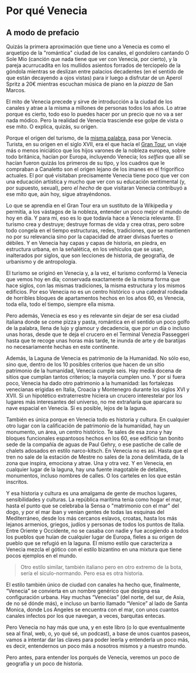 # Por qué Venecia
## A modo de prefacio

Quizás la primera aproximación que tiene uno a Venecia es como el
arquetipo de la "romántica" ciudad de los canales, el gondolero
cantando O Sole Mio (canción que nada tiene que ver con Venecia, por
cierto), y la pareja acurrucadita en los mullidos asientos forrados de
terciopelo de la góndola mientras se deslizan entre palacios
decadentes (en el sentido de que están decayendo a ojos vistas) para
ir luego a disfrutar de un Aperol Spritz a 20€ mientras escuchan
música de piano en la *piazza* de San Marcos.

El mito de Venecia precede y sirve de introducción a la ciudad de los
canales y atrae a la misma a millones de personas todos los años. Lo
atrae porque es cierto, todo eso lo puedes hacer por un precio que no
va a ser nada módico. Pero la realidad de Venecia trasciende ese golpe
de vista o ese mito. O explica, quizás, su origen.

Porque el origen del turismo, de la [misma
palabra](https://www.etymonline.com/search?q=tour), pasa por
Venecia. Turista, en su origen en el siglo XVII, era el que hacía el
[Gran Tour](https://es.wikipedia.org/wiki/Grand_Tour), un viaje más o
menos iniciático que los hijos varones de la nobleza europea, sobre
todo británica, hacían por Europa, incluyendo Venecia; los *selfies*
que allí se hacían fueron quizás los primeros de su tipo, y los
cuadros que le compraban a Canaletto son el origen lejano de los
imanes en el frigorífico actuales. El por qué visitaban precisamente
Venecia tiene poco que ver con una educación artística y mucho que ver
con su educación sentimental (y, por supuesto, sexual), pero *el
hecho* de que visitaran Venecia contribuyó a ese mito que, aún hoy,
sigue atrayéndonos.

Lo que se aprendía en el Gran Tour era un sustituto de la Wikipedia y permitía,
a los vástagos de la nobleza, entender un poco mejor el mundo de hoy en
día. Y para mi, eso es lo que todavía hace a Venecia relevante. El
turismo crea y destruye; destruye formas de vida y crea otras, pero
sobre todo congela en el tiempo estructuras, redes, tradiciones, que
se mantienen no por su relevancia sino por la capacidad de atraer
divisas fuertes o débiles. Y en Venecia hay capas y capas de historia,
en piedra, en estructura urbana, en la señalética, en los vehículos
que se usan, inalterados por siglos, que son lecciones de historia, de
geografía, de urbanismo y de antropología.

El turismo se originó en Venecia y, a la vez, el turismo conformó la Venecia que
vemos hoy en día; conservada exactamente de la misma forma que hace siglos, con
las mismas tradiciones, la misma estructura y los mismos edificios. Por eso
Venecia no es un centro histórico o una catedral rodeada de horribles bloques de
apartamentos hechos en los años 60, es Venecia, toda ella, todo el tiempo,
siempre ella misma.

Pero además, Venecia es eso y es relevante sin dejar de ser esa ciudad
italiana donde se come pizza y pasta,
romántica en el sentido un poco golfo de la palabra, llena de lujo y
glamour y decadencia, que por un día o incluso unas horas, desde que
te deja el crucero en el Terminal Venezia Passeggeri hasta que te
recoge unas horas más tarde, te inunda de arte y de baratijas no
necesariamente hechas en este continente.

Además, la Laguna de Venecia es patrimonio de la Humanidad. No sólo eso, sino
que, dentro de los 10 posibles criterios que hacen de un sitio patrimonio de la
humanidad, Venecia cumple seis. Hay media docena de sitios que cumplan tantos
criterios; la mayoría cumplen uno. Y por si fuera poco, Venecia ha dado otro
patrimonio a la humanidad: las fortalezas venecianas erigidas en Italia, Croacia
y Montenegro durante los siglos XVI y XVII. Si un hipotético extraterrestre
hiciera un crucero interestelar por los lugares más interesantes del universo,
no me extrañaría que aparcara su nave espacial en Venecia. Si es posible, lejos
de la laguna.

También es única porque en Venecia todo es historia y cultura. En cualquier otro
lugar con la calificación de patrimonio de la humanidad, hay un monumento, un
área, un centro histórico. Te sales de esa zona y hay bloques funcionales
espantosos hechos en los 60, ese edificio tan bonito sede de la compañía de
aguas de Paul Gehry, o ese pastiche de calle de chalets adosados en estilo
narco-kitsch. En Venecia no es así. Hasta que el tren no sale de la estación de
Mestre no sales de la zona delimitada, de la zona que inspira, emociona y
atrae. Una y otra vez. Y en Venecia, en cualquier lugar de la laguna, hay una
fuente inagotable de detalles, monumentos, incluso nombres de calles. O los
carteles en los que están inscritos.

Y esa historia y cultura es una amalgama de gente de muchos lugares,
sensibilidades y culturas. La república marítima tenía como hogar el
mar, hasta el punto que se celebraba la Sensa o "matrimonio con el
mar" del dogo, y por el mar iban y venían gentes de todas las esquinas
del Mediterráneo, desde los más cercanos eslavos, croatas, hasta los
más lejanos armenios, griegos, judíos y personas de todos los puntos
de Italia. Entre Oriente y Occidente, no se casaba con nadie y fue
acogiendo a todos los pueblos que huían de cualquier lugar de Europa,
fieles a su origen de pueblo que se refugió en la laguna. El mismo
estilo que caracteriza a Venecia mezcla el gótico con el estilo
bizantino en una mixtura que tiene pocos ejemplos en el mundo.

> Otro estilo similar, también italiano pero en otro extremo de la
> bota, sería el sículo-normando. Pero esa es otra historia.

El estilo también único de ciudad con canales ha hecho que, finalmente, “Venecia” se convierta en un nombre genérico que designa esa configuración urbana. Hay muchas “Venecias” (del norte, del sur, de Asia, de no sé dónde más), e incluso un barrio llamado “Venice” al lado de Santa Monica, donde Los Angeles se encuentra con el mar, con unos cuantos canales infectos por los que navegan, a veces, barquitas entecas. 

Pero Venecia no hay más que una, y en este libro (o lo que eventualmente sea al final, web, o, yo qué sé, un podcast), a base de unos
cuantos paseos, vamos a intentar dar las claves para poder leerla y entenderla un poco más, es
decir, entendernos un poco más a nosotros mismos y a nuestro mundo.

Pero antes, para entender los porqués de Venecia, veremos un poco de
geografía y un poco de historia.
